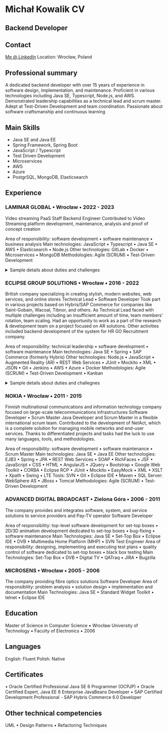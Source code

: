 # Michał Kowalik CV
## Backend Developer
## Contact
[Me @ LinkedIn](https://www.linkedin.com/in/michalkowalik/)
Location: Wrocław, Poland

## Professional summary
A dedicated backend developer with over 15 years of experience in software design, implementation, and maintenance. Proficient in various technologies including Java SE, Typescript, Node.js, and AWS. Demonstrated leadership capabilities as a technical lead and scrum master. Adept at Test-Driven Development and team coordination. Passionate about software craftsmanship and continuous learning

## Main Skills
- Java SE and Java EE
- Spring Framework, Spring Boot
- JavaScript / Typescript
- Test Driven Development
- Microservices
- AWS
- Azure
- PostgrSQL, MongoDB, Elasticsearch

## Experience
### LAMINAR GLOBAL • Wrocław • 2022 - 2023
Video streaming PaaS
Staff Backend Engineer
Contributed to Video Streaming platform development, maintenance, analysis and proof of concept creation

Area of responsibility: 	software development • software maintenance • business analysis
Main technologies: 	JavaScript • Typescript • Java SE • AWS • Elasticsearch • Node.js
Other technologies: 	GitLab • Docker • Microservices • MongoDB
Methodologies: 	Agile (SCRUM) • Test-Driven Development
<details>
  <summary>Sample details about duties and challenges</summary>
  
  - Developed and maintained search-related features without prior knowledge of Elasticsearch.
  - Successfully fixed a non-backward-compatible data model and conducted migration tasks.
  - Implemented a solution adding attributes for appropriate ad displays.
  - Conducted analysis and created a proof of concept for an alternative OTP providers.
  - Undertook a code refactor for flexible configuration delivery.
</details>

### ECLIPSE GROUP SOLUTIONS • Wrocław • 2016 - 2022
British company specializing in creating stylish, modern websites, web services, and online stores
Technical Lead • Software Developer
Took part in various projects based on Hybris/SAP Commerce for companies like Saint-Gobain, Wacoal, Tibnor, and others. As Technical Lead faced with multiple challenges including an insufficient amount of time, team members' rotation, team scaling. Had an opportunity to work as a part of the research & development team on a project focused on AR solutions. Other activities included backend development of the system for HR GO Recruitment company.

Area of responsibility: 	technical leadership • software development • software maintenance
Main technologies: 	Java SE • Spring • SAP Commerce (formerly Hybris)
Other technologies: 	Node.js • JavaScript • Augmented Reality (AR) • REST Web Services • JUnit • Mockito • XML • JSON • Git  • Jenkins  •  AWS • Azure • Docker
Methodologies: 	Agile (SCRUM) • Test-Driven Development • Kanban
<details>
  <summary>Sample details about duties and challegnes</summary>
  
  #### Saint Gobain Project
  - Successfully implemented payment systems using Verifone.
  - Analyzed and resolved payment-related issues caused by Verifone's non-compliant implementation that had discrepancies due to data latency in distributed data centers.
  - Implemented complex tax calculation algorithms that accommodated various promotions.
  - Assumed the role of technical leader.
  - Found and implemented a solution for a complex payment issue, demonstrating the solution's correctness and effectiveness against future problems despite resistance to automated testing.
  - After scaling the team to three, worked closely with other teams.
  - Proposed iterative approaches for implementing user stories, creating e2e user stories using mock-ups or hardcoded values in the initial iterations.
  #### Wacoal Project
  - Tasked with taking over an existing codebase, preserving the B2B functionality, and rewriting the incomplete B2C portion from the previous provider.
  - Successfully managed a newly formed team, quickly delivering functionalities and efficiently dividing responsibilities.
  - Coordinated tasks for a rapidly growing team.
  - Minimized meeting times and adapted to flexible team planning methods to deliver high amounts of functionality in a short time.
  - Demonstrated flexible team planning (feature streams, use of paper cards for progress visualization).
  #### GHD Project
  - Tasked with building a new version of a website from scratch, maintaining the functionality of the old code.
  - Despite the team's determination, many project goals were unrealistic and lacked prioritization. The project ultimately failed.
  #### AR Project
  - Needed to familiarize myself with AWS architecture and the components of its ecosystem.
  - Designed a solution for communication between system elements.
  #### HRGO Projects
  - Developed backend code for a UK recruitment company's website.
  - Implemented business logic for sending tailored emails to job candidates.
  - Created an Azure function to convert HTML templates and image files into populated PDF documents.
  - Conducted a proof of concept for client payment optimization (using Revolut).
  - Implemented various small tool features.
</details>

### NOKIA • Wrocław • 2011 - 2015
Finnish multinational communications and information technology company focused on large-scale telecommunications infrastructures 
Software Developer • Scrum Master
Java Developer and Scrum Master in a flexible international scrum team. Contributed to the development of NetAct, which is a complete solution for managing mobile networks and end-user services.
Thanks to differentiated projects and tasks had the luck to use many languages, tools, and methodologies.

Area of responsibility: 	software development • software maintenance • Scrum Master
Main technologies: 	Java SE • Java EE
Other technologies: 	EJB3 • Spring • JPA • REST Web Services • SOAP • RichFaces • JSF • JavaScript • CSS • HTML • AngularJS • JQuery • Bootstrap • Google Web Toolkit • CORBA • Eclipse RCP • JUnit • Mockito • EasyMock • XML • XSLT • Xpath • Swing • LTE
Tools: 	SVN • Git • Eclipse IDE • Maven • SQL
Server:  	WebSphere AS • JBoss • Tomcat
Methodologies: 	Agile (SCRUM) • Test-Driven Development

### ADVANCED DIGITAL BROADCAST • Zielona Góra • 2006 - 2011
The company provides and integrates software, system, and service solutions to service providers and Pay-TV operator
Software Developer

Area of responsibility: 	top-level software development for set-top boxes • 2D/3D animation development dedicated to set-top boxes • bug-fixing  • software maintenance
Main Technologies: 	Java SE • Set-Top Box • Eclipse IDE • DVB • Multimedia Home Platform (MHP) • SVN
Test Engineer
Area of responsibility: 	designing, implementing and executing test plans • quality control of software dedicated to set-top boxes • black box testing
Main Technologies: 	Set-Top Box • DVB • Digital TV • QATraq • JIRA • Bugzilla

### MICROSENS • Wrocław • 2005 - 2006
The company providing fibre optics solutions 
Software Developer
Area of responsibility: 	problem analysis • solution design • implementation and documentation
Main Technologies: 	Java SE • Standard Widget Toolkit • telnet • Eclipse IDE

## Education
Master of Science in Computer Science • Wrocław University of Technology • Faculty of Electronics • 2006

## Languages
English: Fluent
Polish: Native

## Certificates
• Oracle Certified Professional Java SE 6 Programmer (OCPJP)
• Oracle Certified Expert, Java EE 6 Enterprise JavaBeans Developer
• SAP Certified Development Professional - SAP Hybris Commerce 6.0 Developer

## Other technical competencies
UML • Design Patterns • Refactoring Techniques
